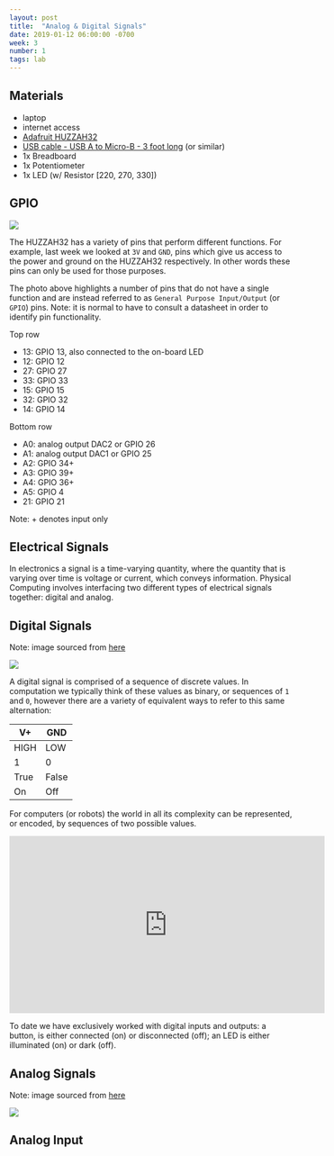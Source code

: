 ```yaml
---
layout: post
title:  "Analog & Digital Signals"
date: 2019-01-12 06:00:00 -0700
week: 3
number: 1
tags: lab
---
```


## Materials

* laptop
* internet access
* [Adafruit HUZZAH32](https://www.adafruit.com/product/3591)
* [USB cable - USB A to Micro-B - 3 foot long](https://www.adafruit.com/product/592) (or similar)
* 1x Breadboard
* 1x Potentiometer
* 1x LED (w/ Resistor [220, 270, 330])


## GPIO

![]({{site.url}}/assets/feather_gpio.jpg)

The HUZZAH32 has a variety of pins that perform different functions. For example, last week we looked at `3V` and `GND`, pins which give us access to the power and ground on the HUZZAH32 respectively. In other words these pins can only be used for those purposes.

The photo above highlights a number of pins that do not have a single function and are instead referred to as `General Purpose Input/Output` (or `GPIO`) pins. Note: it is normal to have to consult a datasheet in order to identify pin functionality.

Top row
* 13: GPIO 13, also connected to the on-board LED
* 12: GPIO 12
* 27: GPIO 27
* 33: GPIO 33
* 15: GPIO 15
* 32: GPIO 32
* 14: GPIO 14

Bottom row
* A0: analog output DAC2 or GPIO 26
* A1: analog output DAC1 or GPIO 25
* A2: GPIO 34+
* A3: GPIO 39+
* A4: GPIO 36+
* A5: GPIO 4
* 21: GPIO 21

Note: + denotes input only

## Electrical Signals

In electronics a signal is a time-varying quantity, where the quantity that is varying over time is voltage or current, which conveys information. Physical Computing involves interfacing two different types of electrical signals together: digital and analog.

## Digital Signals

Note: image sourced from [here](https://learn.sparkfun.com/tutorials/analog-vs-digital/all#digital-signals)

![]({{site.url}}/assets/digital_sig.png)

A digital signal is comprised of a sequence of discrete values. In computation we typically think of these values as binary, or sequences of `1` and `0`, however there are a variety of equivalent ways to refer to this same alternation:

|V+|GND|
|-------|--------|
| HIGH | LOW |
| 1 | 0 |
| True | False |
| On | Off |

For computers (or robots) the world in all its complexity can be represented, or encoded, by sequences of two possible values.

<iframe width="560" height="315" src="https://www.youtube.com/embed/aAwJlD-m_hE" frameborder="0" allow="accelerometer; autoplay; encrypted-media; gyroscope; picture-in-picture" allowfullscreen></iframe>

To date we have exclusively worked with digital inputs and outputs: a button, is either connected (on) or disconnected (off); an LED is either illuminated (on) or dark (off).


## Analog Signals

Note: image sourced from [here](https://learn.sparkfun.com/tutorials/analog-vs-digital/all#analog-signals)

![]({{site.url}}/assets/analog_sig.png)



## Analog Input
